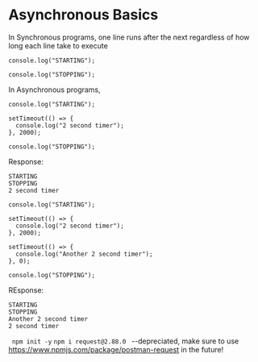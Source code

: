 # Asynchronous Basics

In Synchronous programs, one line runs after the next regardless of how long each line take to execute

```
console.log("STARTING");

console.log("STOPPING");

```

In Asynchronous programs, 

```
console.log("STARTING");

setTimeout(() => {
  console.log("2 second timer");
}, 2000);

console.log("STOPPING");
```

Response:

```
STARTING
STOPPING
2 second timer
```


```
console.log("STARTING");

setTimeout(() => {
  console.log("2 second timer");
}, 2000);

setTimeout(() => {
  console.log("Another 2 second timer");
}, 0);

console.log("STOPPING");

```

REsponse:

```
STARTING
STOPPING
Another 2 second timer
2 second timer
```


`` npm init -y``
``npm i request@2.88.0 `` --depreciated, make sure to use https://www.npmjs.com/package/postman-request in the future!